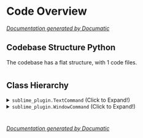 # Code Overview

[_Documentation generated by Documatic_](https://www.documatic.com)

<!---Documatic-section-Codebase Structure Python-start--->
## Codebase Structure Python

The codebase has a flat structure, with 1 code files.

# #
<!---Documatic-section-Codebase Structure Python-end--->

<!---Documatic-section-Class Hierarchy-start--->
## Class Hierarchy

<!---Documatic-block-sublime_plugin.TextCommand-start--->
<details>
	<summary><code>sublime_plugin.TextCommand</code> (Click to Expand!)</summary>

* shell_turtlestein.LeftDeleteOnLine
* shell_turtlestein.ReadlineHistoryChange
* shell_turtlestein.ReplaceWithTextCommand
</details>
<!---Documatic-block-sublime_plugin.TextCommand-end--->

<!---Documatic-block-sublime_plugin.WindowCommand-start--->
<details>
	<summary><code>sublime_plugin.WindowCommand</code> (Click to Expand!)</summary>

* shell_turtlestein.ShellPromptCommand
* shell_turtlestein.SubprocessInCwdCommand
</details>
<!---Documatic-block-sublime_plugin.WindowCommand-end--->

# #
<!---Documatic-section-Class Hierarchy-end--->

[_Documentation generated by Documatic_](https://www.documatic.com)